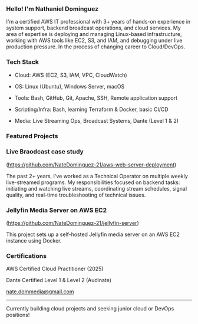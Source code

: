 ### Hello! I'm Nathaniel Dominguez

I'm a certified AWS IT professional with 3+ years of hands-on experience in system support, backend broadcast operations, and cloud services. 
My area of expertise is deploying and managing Linux-based infrastructure, working with AWS tools like EC2, S3, and IAM, and debugging under 
live production pressure. In the process of changing career to Cloud/DevOps.

### Tech Stack

* Cloud: AWS (EC2, S3, IAM, VPC, CloudWatch)
* OS: Linux (Ubuntu), Windows Server, macOS

* Tools: Bash, GitHub, Git, Apache, SSH, Remote application support

* Scripting/Infra: Bash, learning Terraform & Docker, basic CI/CD

* Media: Live Streaming Ops, Broadcast Systems, Dante (Level 1 & 2)

### Featured Projects

### Live Braodcast case study
  
(https://github.com/NateDominguez-21/aws-web-server-deployment)

The past 2+ years, I've worked as a Technical Operator on multiple weekly live-streamed programs. My responsibilities focused on backend tasks: initiating and watching live streams, coordinating stream schedules, signal quality, and real-time troubleshooting of technical issues.

### Jellyfin Media Server on AWS EC2

(https://github.com/NateDominguez-21/jellyfin-server)

This project sets up a self-hosted Jellyfin media server on an AWS EC2 instance using Docker.


### Certifications

AWS Certified Cloud Practitioner (2025)

Dante Certified Level 1 & Level 2 (Audinate)

nate.dommedia@gmail.com

----------------------------------------------------------------------------------------------------------------------------------------------------------------------------------------------------------------------
Currently building cloud projects and seeking junior cloud or DevOps positions!
